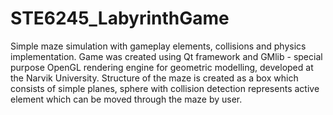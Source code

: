 # STE6245_LabyrinthGame
Simple maze simulation with gameplay elements, collisions and physics implementation.
Game was created using Qt framework and GMlib - special purpose OpenGL rendering engine for geometric modelling, developed at the Narvik University.
Structure of the maze is created as a box which consists of simple planes, sphere with collision detection represents active element which can be moved through the maze by user.

